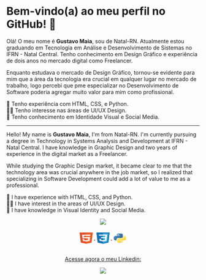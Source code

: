 # Bem-vindo(a) ao meu perfil no GitHub! 🐉

Olá! O meu nome é __Gustavo Maia__, sou de Natal-RN. Atualmente estou graduando em Tecnologia em Análise e Desenvolvimento de Sistemas no IFRN - Natal Central. Tenho conhecimento em Design Gráfico e experiência de dois anos no mercado digital como Freelancer.

Enquanto estudava o mercado de Design Gráfico, tornou-se evidente para mim que a área da tecnologia era crucial em qualquer lugar no mercado de trabalho, logo percebi que pme especializar no Desenvolvimento de Software poderia agregar muito valor para mim como profissional.

🚀 Tenho experiência com HTML, CSS, e Python.<br> 
🤟🏽 Tenho interesse nas áreas de UI/UX Design.<br>
🧠 Tenho conhecimento em Identidade Visual e Social Media.
***
Hello! My name is __Gustavo Maia__, I'm from Natal-RN. I'm currently pursuing a degree in Technology in Systems Analysis and Development at IFRN - Natal Central. I have knowledge in Graphic Design and two years of experience in the digital market as a Freelancer. 

While studying the Graphic Design market, it became clear to me that the technology area was crucial anywhere in the job market, so I realized that specializing in Software Development could add a lot of value to me as a professional. 

🚀 I have experience with HTML, CSS, and Python.<br> 
🤟🏽 I have interest in the areas of UI/UX Design.<br> 
🧠 I have knowledge in Visual Identity and Social Media.

<div align="center" style="display: inline_block"> 
  <a href="https://github.com/gusttavokr"> <img height="180em" src="https://github-readme-stats.vercel.app/api/top-langs/?username=gusttavokr&layout=compact&langs_count=7&theme=midnight-purple"/> 
</div>
 
<div align="center" style="display: inline_block"><br>
  <img align="center" alt="Rafa-HTML" height="30" width="40" src="https://raw.githubusercontent.com/devicons/devicon/master/icons/html5/html5-original.svg">
  <img align="center" alt="Rafa-CSS" height="30" width="40" src="https://raw.githubusercontent.com/devicons/devicon/master/icons/css3/css3-original.svg">
  <img align="center" alt="Rafa-Python" height="30" width="40" src="https://raw.githubusercontent.com/devicons/devicon/master/icons/python/python-original.svg">
</div>
<br>

<p align="center">Acesse agora o meu Linkedin:</p>
<div align="center" style="display: inline_block">
  <a href="www.linkedin.com/in/gustavomaiaa" target="_blank"><img src="https://img.shields.io/badge/-LinkedIn-%230077B5?style=for-the-badge&logo=linkedin&logoColor=white" target="_blank"></a> 
</div>
 

<!--
**gusttavokr/gusttavokr** is a ✨ _special_ ✨ repository because its `README.md` (this file) appears on your GitHub profile.

Here are some ideas to get you started:

- 🔭 I’m currently working on ...
- 🌱 I’m currently learning ...
- 👯 I’m looking to collaborate on ...
- 🤔 I’m looking for help with ...
- 💬 Ask me about ...
- 📫 How to reach me: ...
- 😄 Pronouns: ...
- ⚡ Fun fact: ...
-->

